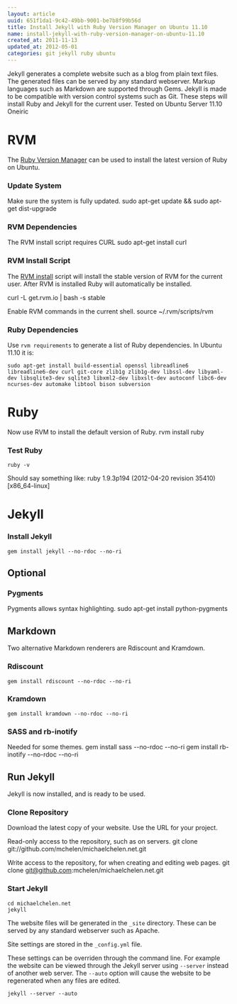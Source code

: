 ```yaml
---
layout: article
uuid: 651f1da1-9c42-49bb-9001-be7b8f99b56d
title: Install Jekyll with Ruby Version Manager on Ubuntu 11.10
name: install-jekyll-with-ruby-version-manager-on-ubuntu-11.10
created_at: 2011-11-13
updated_at: 2012-05-01
categories: git jekyll ruby ubuntu
---
```


Jekyll generates a complete website such as a blog from plain text files. The generated files can be served by any standard webserver. Markup languages such as Markdown are supported through Gems. Jekyll is made to be compatible with version control systems such as Git. These steps will install Ruby and Jekyll for the current user. Tested on Ubuntu Server 11.10 Oneiric

<!--more--> 

    
# RVM #
The [Ruby Version Manager](https://rvm.io/) can be used to install the latest version of Ruby on Ubuntu.


### Update System ###
Make sure the system is fully updated.
    sudo apt-get update && sudo apt-get dist-upgrade

### RVM Dependencies ###
The RVM install script requires CURL
    sudo apt-get install curl
### RVM Install Script ###
The [RVM install](https://rvm.io/rvm/install/) script will install the stable version of RVM for the current user. After RVM is installed Ruby will automatically be installed.

   curl -L get.rvm.io | bash -s stable


Enable RVM commands in the current shell.
    source ~/.rvm/scripts/rvm
    
    
### Ruby Dependencies ###
Use `rvm requirements` to generate a list of Ruby dependencies. In Ubuntu 11.10 it is:

    sudo apt-get install build-essential openssl libreadline6 libreadline6-dev curl git-core zlib1g zlib1g-dev libssl-dev libyaml-dev libsqlite3-dev sqlite3 libxml2-dev libxslt-dev autoconf libc6-dev ncurses-dev automake libtool bison subversion

# Ruby #
Now use RVM to install the default version of Ruby.
    rvm install ruby

### Test Ruby ###
    ruby -v
Should say something like:
ruby 1.9.3p194 (2012-04-20 revision 35410) [x86_64-linux]


# Jekyll #

### Install Jekyll ###
    gem install jekyll --no-rdoc --no-ri
  
## Optional ##

### Pygments ###
Pygments allows syntax highlighting.
    sudo apt-get install python-pygments

## Markdown ##
Two alternative Markdown renderers are Rdiscount and Kramdown.
### Rdiscount ###
    gem install rdiscount --no-rdoc --no-ri
    
### Kramdown ###
    gem install kramdown --no-rdoc --no-ri

### SASS and rb-inotify ###
Needed for some themes.
    gem install sass --no-rdoc --no-ri
    gem install rb-inotify --no-rdoc --no-ri


## Run Jekyll ##
Jekyll is now installed, and is ready to be used.

### Clone Repository ###
Download the latest copy of your website. Use the URL for your project.

Read-only access to the repository, such as on servers.
    git clone git://github.com/mchelen/michaelchelen.net.git


Write access to the repository, for when creating and editing web pages.
    git clone git@github.com:mchelen/michaelchelen.net.git

### Start Jekyll ###

    cd michaelchelen.net
    jekyll

The website files will be generated in the `_site` directory. These can be served by any standard webserver such as Apache.

Site settings are stored in the `_config.yml` file.

These settings can be overriden through the command line. For example the website can be viewed through the Jekyll server using `--server` instead of another web server. The `--auto` option will cause the website to be regenerated when any files are edited.

    jekyll --server --auto







